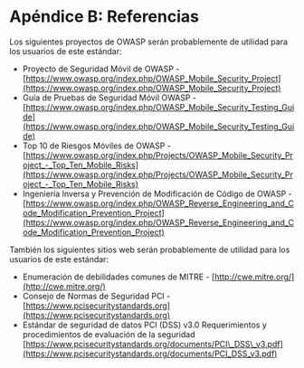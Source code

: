 # Apéndice B: Referencias

Los siguientes proyectos de OWASP serán probablemente de utilidad para los usuarios de este estándar:

- Proyecto de Seguridad Móvil de OWASP - [https://www.owasp.org/index.php/OWASP_Mobile_Security_Project](https://www.owasp.org/index.php/OWASP_Mobile_Security_Project)
- Guía de Pruebas de Seguridad Móvil OWASP - [https://www.owasp.org/index.php/OWASP_Mobile_Security_Testing_Guide](https://www.owasp.org/index.php/OWASP_Mobile_Security_Testing_Guide)
- Top 10 de Riesgos Móviles de OWASP - [https://www.owasp.org/index.php/Projects/OWASP_Mobile_Security_Project_-_Top_Ten_Mobile_Risks](https://www.owasp.org/index.php/Projects/OWASP_Mobile_Security_Project_-_Top_Ten_Mobile_Risks)
- Ingeniería Inversa y Prevención de Modificación de Código de OWASP - [https://www.owasp.org/index.php/OWASP_Reverse_Engineering_and_Code_Modification_Prevention_Project](https://www.owasp.org/index.php/OWASP_Reverse_Engineering_and_Code_Modification_Prevention_Project)

También los siguientes sitios web serán probablemente de utilidad para los usuarios de este estándar:

- Enumeración de debilidades comunes de MITRE - [http://cwe.mitre.org/](http://cwe.mitre.org/)
- Consejo de Normas de Seguridad PCI - [https://www.pcisecuritystandards.org](https://www.pcisecuritystandards.org)
- Estándar de seguridad de datos PCI (DSS) v3.0 Requerimientos y procedimientos de evaluación de la seguridad [https://www.pcisecuritystandards.org/documents/PCI\_DSS\_v3.pdf](https://www.pcisecuritystandards.org/documents/PCI_DSS_v3.pdf)
